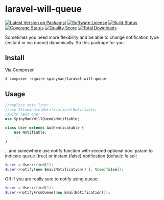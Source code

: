 # laravel-will-queue

[![Latest Version on Packagist][ico-version]][link-packagist]
[![Software License][ico-license]](LICENSE.md)
[![Build Status][ico-travis]][link-travis]
[![Coverage Status][ico-scrutinizer]][link-scrutinizer]
[![Quality Score][ico-code-quality]][link-code-quality]
[![Total Downloads][ico-downloads]][link-downloads]

Sometimes you need more flexibility and be able to change notification type (instant or via queue) dynamically. So this package for you.

## Install

Via Composer

``` bash
$ composer require spinyman/laravel-will-queue
```

## Usage

``` php
//replace this line:
//use Illuminate\Notifications\Notifiable;
//with next one:
use SpinyMan\WillQueue\Notifiable;

class User extends Authenticatable {
	use Notifiable;
	...
}
```

...and somewhere use notify function with second optional bool param to indicate queue (true) or instant (false) notification (default: false):
``` php
$user = User::find(1);
$user->notify(new EmailNotification() [, true|false]);
```
OR if you are really sure to notify using queue:
``` php
$user = User::find(1);
$user->notifyFromQueue(new EmailNotification());
```

[ico-version]: https://img.shields.io/packagist/v/spinyman/laravel-will-queue.svg?style=flat-square
[ico-license]: https://img.shields.io/badge/license-MIT-brightgreen.svg?style=flat-square
[ico-travis]: https://img.shields.io/travis/spinyman/laravel-will-queue/master.svg?style=flat-square
[ico-scrutinizer]: https://img.shields.io/scrutinizer/coverage/g/spinyman/laravel-will-queue.svg?style=flat-square
[ico-code-quality]: https://img.shields.io/scrutinizer/g/spinyman/laravel-will-queue.svg?style=flat-square
[ico-downloads]: https://img.shields.io/packagist/dt/spinyman/laravel-will-queue.svg?style=flat-square

[link-packagist]: https://packagist.org/packages/spinyman/laravel-will-queue
[link-travis]: https://travis-ci.org/spinyman/laravel-will-queue
[link-scrutinizer]: https://scrutinizer-ci.com/g/spinyman/laravel-will-queue/code-structure
[link-code-quality]: https://scrutinizer-ci.com/g/spinyman/laravel-will-queue
[link-downloads]: https://packagist.org/packages/spinyman/laravel-will-queue
[link-author]: https://github.com/:author_username
[link-contributors]: ../../contributors
